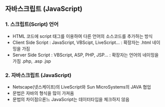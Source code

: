 ## 자바스크립트 (JavaScript)
### 1. 스크립트(Script) 언어
- HTML 코드에 script 태그를 이용하여 다른 언어의 소스코드를 추가하는 방식
- Client Side Script 
    : JavaScript, VBScipt, LiveScript...
    : 확장자는 .html 네이밍을 가짐
- Server Side Script 
    : VBScript, ASP, PHP, JSP... 
    : 확장자는 언어의 네이밍을 가짐 .php, .asp .jsp

### 2. 자바스크립트 (JavaScript)
- Netscape(넷스케이프)의 LiveScript와 Sun MicroSystems의 JAVA 협업
- 문법은 자바의 형식을 많이 가져옴
- 문법의 차이점으론느 JavaScript는 데이터타입을 체크하지 않음

